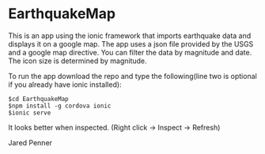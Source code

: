# EarthquakeMap
This is an app using the ionic framework that imports earthquake data and displays it on a google map.  The app uses a json file provided by the USGS and a google map directive.
You can filter the data by magnitude and date.  The icon size is determined by magnitude.

To run the app download the repo and type the following(line two is optional if you already have ionic installed):

```
$cd EarthquakeMap
$npm install -g cordova ionic
$ionic serve
```

It looks better when inspected. (Right click -> Inspect -> Refresh)


Jared Penner
